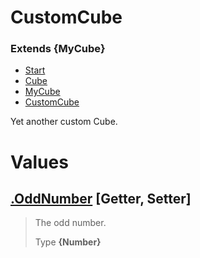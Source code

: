 
# CustomCube
### Extends **{MyCube}**

* [Start](https:/github.com/QSmally/Docgen/blob/master/Test/Documentations/Index.md)
* [Cube](https:/github.com/QSmally/Docgen/blob/master/Test/Documentations/Cube.md)
* [MyCube](https:/github.com/QSmally/Docgen/blob/master/Test/Documentations/MyCube.md)
* [CustomCube](https:/github.com/QSmally/Docgen/blob/master/Test/Documentations/CustomCube.md)

Yet another custom Cube.



# Values
## [.OddNumber](https:/github.com/QSmally/Docgen/blob/master/Test/Documentations/lib/Extensions/CustomCube.js#L22) [**Getter**, **Setter**]
> The odd number.
>
> Type **{Number}**

